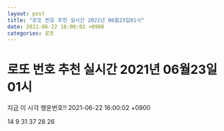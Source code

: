 ```yaml
---
layout: post
title: "로또 번호 추천 실시간 2021년 06월23일01시"
date: 2021-06-22 16:00:02 +0900
categories: 로또
---
```


# 로또 번호 추천 실시간 2021년 06월23일01시

지금 이 시각 행운번호!! 2021-06-22 16:00:02 +0900

 14  9  31  37  28  26 

